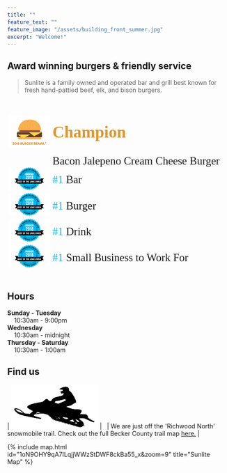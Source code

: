 ```yaml
---
title: ""
feature_text: ""
feature_image: "/assets/building_front_summer.jpg"
excerpt: "Welcome!"
---
```


## Award winning burgers & friendly service

>Sunlite is a family owned and operated bar and grill best known for fresh hand-pattied beef, elk, and bison burgers.

<style type="text/css">
.tg  {border-collapse:collapse;border-spacing:0;margin:0px auto;float:center;}
.tg td{font-family:'"Merriweather", serif';font-size:25px;padding:0px 3px;border-style:hidden;border-width:1px;overflow:hidden;word-break:normal;border-color:white;}
.tg th{font-family:'"Merriweather", serif';font-size:25px;font-weight:normal;padding:0px 3px;border-style:hidden;border-width:1px;overflow:hidden;word-break:normal;border-color:white;}
.tg .tg-0pkyl{border-color:inherit;text-align:left;vertical-align:left}
.tg .tg-0pkyr{border-color:inherit;text-align:right;vertical-align:right}
</style>
<table class="tg">  
   <tr>
    <td class="tg-0pkyr" width="20%"><img src="\assets\BurgerBrawl2.png"></td>
    <td class="tg-0pkyl"><h2><font color="dc9632"> Champion </font></h2>  Bacon Jalepeno Cream Cheese Burger</td>
  </tr>
  <tr>
    <td class="tg-0pkyr" width="20%"><img src="\assets\bestoflakes.png"></td>
    <td class="tg-0pkyl"><ht1><font color="01BBF2">#1</font></ht1>  Bar</td>
  </tr>
  <tr>
    <td class="tg-0pkyr" width="20%"><img src="\assets\bestoflakes.png"></td>
    <td class="tg-0pkyl"><ht1><font color="01BBF2">#1</font></ht1>  Burger </td>
  </tr>
  <tr>
    <td class="tg-0pkyr" width="20%"><img src="\assets\bestoflakes.png"></td>
    <td class="tg-0pkyl"><ht1><font color="01BBF2">#1</font></ht1>  Drink</td>
  </tr>
  <tr>
    <td class="tg-0pkyr" width="20%"><img src="\assets\bestoflakes.png"></td>
    <td class="tg-0pkyl"><ht1><font color="01BBF2">#1</font></ht1>  Small Business to Work For</td>
  </tr>
</table>

<br>

## Hours

**Sunday - Tuesday**   
&nbsp; &nbsp; 10:30am - 9:00pm  
**Wednesday**   
&nbsp; &nbsp; 10:30am - midnight  
**Thursday - Saturday**   
&nbsp; &nbsp; 10:30am - 1:00am  



## Find us

| <img src="\assets\snowmobile.png" style="width: 200px; height: 100px"> | &nbsp; | We are just off the 'Richwood North' snowmobile trail. Check out the full Becker County trail map [here.](http://www.co.becker.mn.us/dept/parks_recreation/snowmobile.aspx) |   


{% include map.html id="1oN9OHY9qA7ILqjjWWzStDWF8ckBa55_x&zoom=9" title="Sunlite Map" %}





<!---
## Sunlite at a Glance

- Boat access from both Big, Middle, and Little Floyd Lakes
- Pool tables & bubble hockey
- some other stuff


## Local Partners!
Here are some of the local businesses we purcahse from.

- Tomatoes, cucumbers, and other produce from [Lakeview Greenhouse](https://www.facebook.com/pages/category/Local-Business/Lakeview-Greenhouses-1733740066719982/)
- Onions from [Gulseth Farms](http://www.lakesareafarmersmarket.com/?post_type=team&p=2802)
- Fresh ground beef from Hoffman's Meat Market.
- Pizza from [Great North Pizza Co.](https://www.greatnorthpizzaco.com/)
-->
